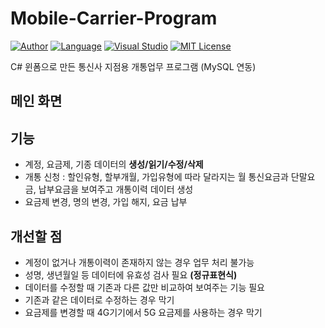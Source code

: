 # Mobile-Carrier-Program
[![Author](https://img.shields.io/badge/author-taegeon-red?style=flat-square)]( https://github.com/taegeon-ryan ) [![Language](https://img.shields.io/badge/language-C%23-green?style=flat-square)]() [![Visual Studio](https://img.shields.io/badge/tools-Visual%20Studio,%20MySQL-green?style=flat-square)]() [![MIT License](https://img.shields.io/badge/license-MIT%20License-blue?style=flat-square)]( https://opensource.org/licenses/MIT )

C# 윈폼으로 만든 통신사 지점용 개통업무 프로그램 (MySQL 연동)

## 메인 화면


## 기능
- 계정, 요금제, 기종 데이터의 **생성/읽기/수정/삭제**
- 개통 신청 : 할인유형, 할부개월, 가입유형에 따라 달라지는 월 통신요금과 단말요금, 납부요금을 보여주고 개통이력 데이터 생성
- 요금제 변경, 명의 변경, 가입 해지, 요금 납부

## 개선할 점
- 계정이 없거나 개통이력이 존재하지 않는 경우 업무 처리 불가능
- 성명, 생년월일 등 데이터에 유효성 검사 필요 **(정규표현식)**
- 데이터를 수정할 때 기존과 다른 값만 비교하여 보여주는 기능 필요
- 기존과 같은 데이터로 수정하는 경우 막기
- 요금제를 변경할 때 4G기기에서 5G 요금제를 사용하는 경우 막기
